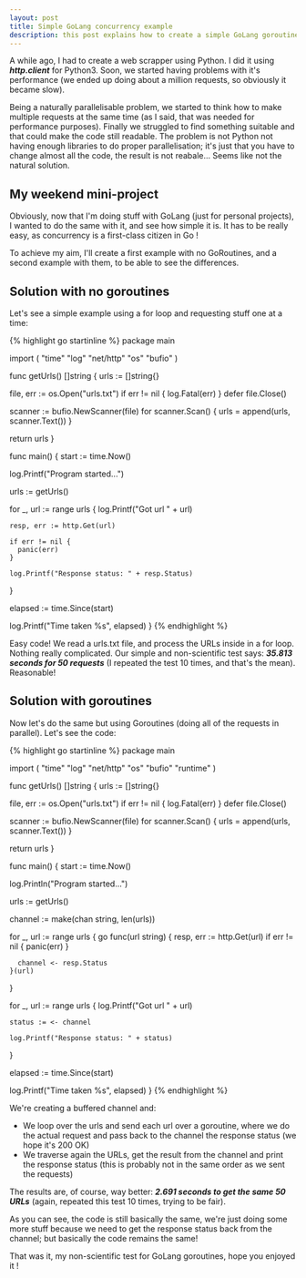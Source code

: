 ```yaml
---
layout: post
title: Simple GoLang concurrency example
description: this post explains how to create a simple GoLang goroutine and it's advantages. We show how simple is to create and manage them
---
```


A while ago, I had to create a web scrapper using Python. I did it using ***http.client*** for Python3. Soon, we started having problems with it's performance (we ended up doing about a million requests, so obviously it became slow).

Being a naturally parallelisable problem, we started to think how to make multiple requests at the same time (as I said, that was needed for performance purposes). Finally we struggled to find something suitable and that could make the code still readable. The problem is not Python not having enough libraries to do proper parallelisation; it's just that you have to change almost all the code, the result is not reabale... Seems like not the natural solution.

## My weekend mini-project

Obviously, now that I'm doing stuff with GoLang (just for personal projects), I wanted to do the same with it, and see how simple it is. It has to be really easy, as concurrency is a first-class citizen in Go <i class="em em-smile"></i>!

To achieve my aim, I'll create a first example with no GoRoutines, and a second example with them, to be able to see the differences.

## Solution with no goroutines

Let's see a simple example using a for loop and requesting stuff one at a time:

{% highlight go startinline %}
package main

import (
  "time"
  "log"
  "net/http"
  "os"
  "bufio"
)

func getUrls() []string {
  urls := []string{}

  file, err := os.Open("urls.txt")
  if err != nil {
    log.Fatal(err)
  }
  defer file.Close()

  scanner := bufio.NewScanner(file)
  for scanner.Scan() {
    urls = append(urls, scanner.Text())
  }

  return urls
}

func main() {
  start := time.Now()

  log.Printf("Program started...")

  urls := getUrls()

  for _, url := range urls {
    log.Printf("Got url " + url)

    resp, err := http.Get(url)

    if err != nil {
      panic(err)
    }

    log.Printf("Response status: " + resp.Status)
  }

  elapsed := time.Since(start)

  log.Printf("Time taken %s", elapsed)
}
{% endhighlight %}

Easy code! We read a urls.txt file, and process the URLs inside in a for loop. Nothing really complicated. Our simple and non-scientific test says: ***35.813 seconds for 50 requests*** (I repeated the test 10 times, and that's the mean). Reasonable!

## Solution with goroutines

Now let's do the same but using Goroutines (doing all of the requests in parallel). Let's see the code:

{% highlight go startinline %}
package main

import (
  "time"
  "log"
  "net/http"
  "os"
  "bufio"
  "runtime"
)

func getUrls() []string {
  urls := []string{}

  file, err := os.Open("urls.txt")
  if err != nil {
    log.Fatal(err)
  }
  defer file.Close()

  scanner := bufio.NewScanner(file)
  for scanner.Scan() {
    urls = append(urls, scanner.Text())
  }

  return urls
}

func main() {
  start := time.Now()

  log.Println("Program started...")

  urls := getUrls()

  channel := make(chan string, len(urls))

  for _, url := range urls {
    go func(url string) {
      resp, err := http.Get(url)
      if err != nil {
        panic(err)
      }

      channel <- resp.Status
    }(url)
  }

  for _, url := range urls {
    log.Printf("Got url " + url)

    status := <- channel

    log.Printf("Response status: " + status)
  }

  elapsed := time.Since(start)

  log.Printf("Time taken %s", elapsed)
}
{% endhighlight %}

We're creating a buffered channel and:

* We loop over the urls and send each url over a goroutine, where we do the actual request and pass back to the channel the response status (we hope it's 200 OK)
* We traverse again the URLs, get the result from the channel and print the response status (this is probably not in the same order as we sent the requests)

The results are, of course, way better: ***2.691 seconds to get the same 50 URLs*** (again, repeated this test 10 times, trying to be fair).

As you can see, the code is still basically the same, we're just doing some more stuff because we need to get the response status back from the channel; but basically the code remains the same!

That was it, my non-scientific test for GoLang goroutines, hope you enjoyed it <i class="em em-smile"></i>!
